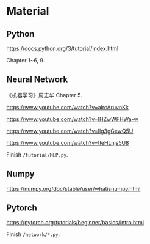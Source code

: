 # Material

## Python

https://docs.python.org/3/tutorial/index.html

Chapter 1~6, 9.

## Neural Network

《机器学习》周志华 Chapter 5.

https://www.youtube.com/watch?v=aircAruvnKk

https://www.youtube.com/watch?v=IHZwWFHWa-w

https://www.youtube.com/watch?v=Ilg3gGewQ5U

https://www.youtube.com/watch?v=tIeHLnjs5U8

Finish `/tutorial/MLP.py`.

## Numpy 

https://numpy.org/doc/stable/user/whatisnumpy.html

## Pytorch

https://pytorch.org/tutorials/beginner/basics/intro.html

Finish `/network/*.py`.